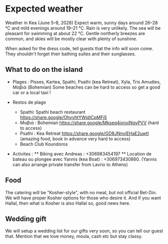 # Expected weather

Weather in Kea (June 5–8, 2026)
Expect warm, sunny days around 26–28 °C and mild evenings around 19–21 °C. Rain is very unlikely. The sea will be pleasant for swimming at about 22 °C. Gentle northerly breezes are common, and skies will be mostly clear with plenty of sunshine.

When asked for the dress code, tell guests that the info will soon come. They shouldn't forget their bathing suites and their sunglasses.

## What to do on the island

* Plages : Pisses, Kartea, Spathi, Psathi (kea Retreat), Xyla, Tris Amudies, Μαβιά (Bohemian)
Some beaches can be hard to access so get a good car or a local taxi !

* Restos de plage 
    - Spathi: Spathi beach restaurant https://share.google/OhyvhtYWidICpMFj5
    - Μαβιά : Bohemian https://share.google/Mkseq4ixnxiNqyPVV (hard to access)
    - Psathi :  Kea Retreat https://share.google/GD8JNnviEHaE2uwtI (amazing food, book in advance very hard to access)
    - Beach Club Koundoros 

* Activites : 
    ** Biking avec Andreas : +306983454197
    ** Location de bateau ou plongee avec Yannis (kea Boat) : +306973430860.  (Yannis can also arrange private transfer from Lavrio to Athens)

## Food

The catering will be "Kosher-style", with no meat, but not official Bet-Din.
We will have proper Kosher options for those who desire it.
And if you want Hallal, then what is Kosher is also Hallal so, good news here.

## Wedding gift

We will setup a wedding list for our gifts very soon, so you can tell our guest that.
Mention that we love money, moula, cash etc but stay classy.